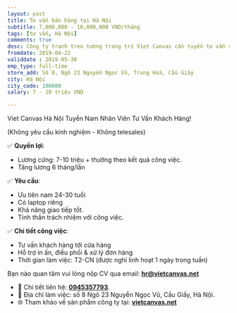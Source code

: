 ```yaml
---
layout: post
title: Tư vấn bán hàng tại Hà Nội
subtitle: 7,000,000 - 10,000,000 VND/tháng
tags: [tư vấn, Hà Nội]
comments: true
desc: Công ty tranh treo tường trang trí Viet Canvas cần tuyển tư vấn viên tại Hà Nội.
fromdate: 2019-04-22
validdate : 2019-05-30
emp_type: full-time
store_add: Số 8, Ngõ 23 Nguyễn Ngọc Vũ, Trung Hoà, Cầu Giấy
city: Hà Nội
city_code: 100000
salary: 7 - 10 triệu VND

---
```


Viet Canvas Hà Nội Tuyển Nam Nhân Viên Tư Vấn Khách Hàng!

(Không yêu cầu kinh nghiệm - Không telesales)

✅ **Quyền lợi**:
- Lương cứng: 7-10 triệu + thưởng theo kết quả công việc.
- Tăng lương 6 tháng/lần

✅ **Yêu cầu**:
- Ưu tiên nam 24-30 tuổi
- Có laptop riêng
- Khả năng giao tiếp tốt.
- Tinh thần trách nhiệm với công việc.

✅ **Chi tiết công việc**:

- Tư vấn khách hàng tới cửa hàng
- Hỗ trợ in ấn, điều phối & xử lý đơn hàng
- Thời gian làm việc: T2-CN (được nghỉ linh hoạt 1 ngày trong tuần)

Bạn nào quan tâm vui lòng nộp CV qua email: [**hr@vietcanvas.net**](mailto:hr@vietcanvas.net)

- 📲 Chi tiết liên hệ: [**0945357793**](tel:0945357793).
- 🎯 Địa chỉ làm việc: số 8 Ngõ 23 Nguyễn Ngọc Vũ, Cầu Giấy, Hà Nội.
- 🌐 Tham khảo về sản phẩm công ty tại: [**vietcanvas.net**](https://vietcanvas.net/)